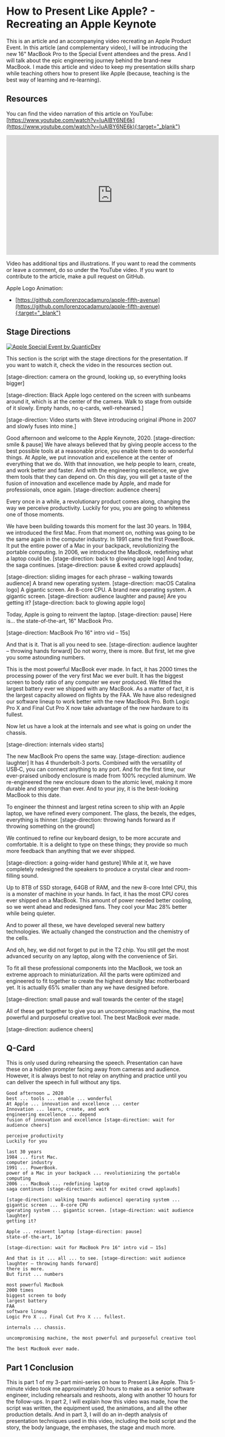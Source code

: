 # How to Present Like Apple? - Recreating an Apple Keynote
This is an article and an accompanying video recreating an Apple Product Event. In this article (and complementary video), I will be introducing the new 16" MacBook Pro to the Special Event attendees and the press. And I will talk about the epic engineering journey behind the brand-new MacBook. I made this article and video to keep my presentation skills sharp while teaching others how to present like Apple (because, teaching is the best way of learning and re-learning).

## Resources
You can find the video narration of this article on YouTube: [https://www.youtube.com/watch?v=IuAIBY6NE6k](https://www.youtube.com/watch?v=IuAIBY6NE6k){:target="_blank"}

<iframe width="560" height="315" src="https://www.youtube.com/embed/IuAIBY6NE6k" frameborder="0" allow="accelerometer; autoplay; encrypted-media; gyroscope; picture-in-picture" allowfullscreen></iframe>

Video has additional tips and illustrations. If you want to read the comments or leave a comment, do so under the YouTube video. If you want to contribute to the article, make a pull request on GitHub.

Apple Logo Animation:
* [https://github.com/lorenzocadamuro/apple-fifth-avenue](https://github.com/lorenzocadamuro/apple-fifth-avenue){:target="_blank"}

## Stage Directions
[![Apple Special Event by QuanticDev](media/apple_special_event_quanticdev.jpg)](https://www.youtube.com/watch?v=IuAIBY6NE6k)

This section is the script with the stage directions for the presentation. If you want to watch it, check the video in the resources section out.

[stage-direction: camera on the ground, looking up, so everything looks bigger]

[stage-direction: Black Apple logo centered on the screen with sunbeams around it, which is at the center of the camera. Walk to stage from outside of it slowly. Empty hands, no q-cards, well-rehearsed.]

[stage-direction: Video starts with Steve introducing original iPhone in 2007 and slowly fuses into mine.]

Good afternoon and welcome to the Apple Keynote, 2020. [stage-direction: smile & pause] We have always believed that by giving people access to the best possible tools at a reasonable price, you enable them to do wonderful things. At Apple, we put innovation and excellence at the center of everything that we do. With that innovation, we help people to learn, create, and work better and faster. And with the engineering excellence, we give them tools that they can depend on. On this day, you will get a taste of the fusion of innovation and excellence made by Apple, and made for professionals, once again. [stage-direction: audience cheers]

Every once in a while, a revolutionary product comes along, changing the way we perceive productivity. Luckily for you, you are going to whiteness one of those moments.

We have been building towards this moment for the last 30 years. In 1984, we introduced the first Mac. From that moment on, nothing was going to be the same again in the computer industry. In 1991 came the first PowerBook. It put the entire power of a Mac in your backpack, revolutionizing the portable computing. In 2006, we introduced the MacBook, redefining what a laptop could be. [stage-direction: back to glowing apple logo] And today, the saga continues. [stage-direction: pause & exited crowd applauds]

[stage-direction: sliding images for each phrase – walking towards audience] A brand new operating system. [stage-direction: macOS Catalina logo] A gigantic screen. An 8-core CPU. A brand new operating system. A gigantic screen. [stage-direction: audience laughter and pause] Are you getting it? [stage-direction: back to glowing apple logo]

Today, Apple is going to reinvent the laptop. [stage-direction: pause] Here is... the state-of-the-art, 16" MacBook Pro.

[stage-direction: MacBook Pro 16" intro vid – 15s]

And that is it. That is all you need to see. [stage-direction: audience laughter – throwing hands forward] Do not worry, there is more. But first, let me give you some astounding numbers.

This is the most powerful MacBook ever made. In fact, it has 2000 times the processing power of the very first Mac we ever built. It has the biggest screen to body ratio of any computer we ever produced. We fitted the largest battery ever we shipped with any MacBook. As a matter of fact, it is the largest capacity allowed on flights by the FAA. We have also redesigned our software lineup to work better with the new MacBook Pro. Both Logic Pro X and Final Cut Pro X now take advantage of the new hardware to its fullest.

Now let us have a look at the internals and see what is going on under the chassis.

[stage-direction: internals video starts]

The new MacBook Pro opens the same way. [stage-direction: audience laughter] It has 4 thunderbolt-3 ports. Combined with the versatility of USB‑C, you can connect anything to any port. And for the first time, our ever-praised unibody enclosure is made from 100% recycled aluminum. We re-engineered the new enclosure down to the atomic level, making it more durable and stronger than ever. And to your joy, it is the best-looking MacBook to this date.

To engineer the thinnest and largest retina screen to ship with an Apple laptop, we have refined every component. The glass, the bezels, the edges, everything is thinner. [stage-direction: throwing hands forward as if throwing something on the ground]

We continued to refine our keyboard design, to be more accurate and comfortable. It is a delight to type on these things; they provide so much more feedback than anything that we ever shipped.

[stage-direction: a going-wider hand gesture] While at it, we have completely redesigned the speakers to produce a crystal clear and room-filling sound.

Up to 8TB of SSD storage, 64GB of RAM, and the new 8-core Intel CPU, this is a monster of machine in your hands. In fact, it has the most CPU cores ever shipped on a MacBook. This amount of power needed better cooling, so we went ahead and redesigned fans. They cool your Mac 28% better while being quieter.

And to power all these, we have developed several new battery technologies. We actually changed the construction and the chemistry of the cells.

And oh, hey, we did not forget to put in the T2 chip. You still get the most advanced security on any laptop, along with the convenience of Siri.

To fit all these professional components into the MacBook, we took an extreme approach to miniaturization. All the parts were optimized and engineered to fit together to create the highest density Mac motherboard yet. It is actually 65% smaller than any we have designed before.

[stage-direction: small pause and wall towards the center of the stage]

All of these get together to give you an uncompromising machine, the most powerful and purposeful creative tool. The best MacBook ever made.

[stage-direction: audience cheers]

## Q-Card
This is only used during rehearsing the speech. Presentation can have these on a hidden prompter facing away from cameras and audience. However, it is always best to not relay on anything and practice until you can deliver the speech in full without any tips.

```
Good afternoon … 2020
best ... tools ... enable ... wonderful
At Apple ... innovation and excellence ... center
Innovation ... learn, create, and work
engineering excellence ... depend
fusion of innovation and excellence [stage-direction: wait for audience cheers]

perceive productivity
Luckily for you

last 30 years
1984 ... first Mac.
computer industry
1991 ... PowerBook.
power of a Mac in your backpack ... revolutionizing the portable computing
2006 ... MacBook ... redefining laptop 
saga continues [stage-direction: wait for exited crowd applauds]

[stage-direction: walking towards audience] operating system ... gigantic screen ... 8-core CPU
operating system ... gigantic screen. [stage-direction: wait audience laughter]
getting it?

Apple ... reinvent laptop [stage-direction: pause]
state-of-the-art, 16"

[stage-direction: wait for MacBook Pro 16" intro vid – 15s]

And that is it ... all ... to see. [stage-direction: wait audience laughter – throwing hands forward]
there is more.
But first ... numbers

most powerful MacBook
2000 times
biggest screen to body 
largest battery
FAA
software lineup
Logic Pro X ... Final Cut Pro X ... fullest.

internals ... chassis.

uncompromising machine, the most powerful and purposeful creative tool

The best MacBook ever made.
```

## Part 1 Conclusion
This is part 1 of my 3-part mini-series on how to Present Like Apple. This 5-minute video took me approximately 20 hours to make as a senior software engineer, including rehearsals and reshoots, along with another 10 hours for the follow-ups. In part 2, I will explain how this video was made, how the script was written, the equipment used, the animations, and all the other production details. And in part 3, I will do an in-depth analysis of presentation techniques used in this video, including the bold script and the story, the body language, the emphases, the stage and much more.
